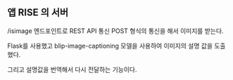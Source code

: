 ## 앱 RISE 의 서버

/isimage 엔드포인트로 REST API 통신 POST 형식의 통신을 해서 이미지를 받는다.

Flask를 사용했고 blip-image-captioning 모델을 사용하여 이미지의 설명 값을 도출했다.

그리고 설명값을 번역해서 다시 전달하는 기능이다.

